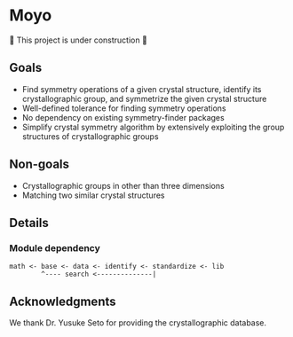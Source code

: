 # Moyo

🚧 This project is under construction 🚧

## Goals
-  Find symmetry operations of a given crystal structure, identify its crystallographic group, and symmetrize the given crystal structure
- Well-defined tolerance for finding symmetry operations
- No dependency on existing symmetry-finder packages
- Simplify crystal symmetry algorithm by extensively exploiting the group structures of crystallographic groups

## Non-goals
- Crystallographic groups in other than three dimensions
- Matching two similar crystal structures

## Details

### Module dependency

```
math <- base <- data <- identify <- standardize <- lib
        ^---- search <--------------|
```

## Acknowledgments

We thank Dr. Yusuke Seto for providing the crystallographic database.
